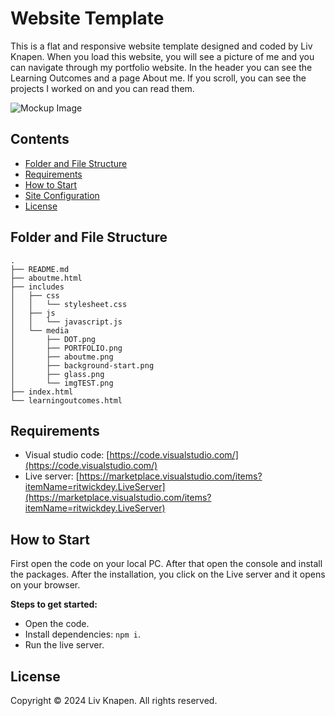 # Website Template

This is a flat and responsive website template designed and coded by Liv Knapen. When you load this website, you will see a picture of me and you can navigate through my portfolio website. In the header you can see the Learning Outcomes and a page About me. If you scroll, you can see the projects I worked on and you can read them.


![Mockup Image](https://git.fhict.nl/I505851/portfolio-s3/-/raw/da64ffa5e7abafa31b1d43b904a49efa69e19ae7/includes/media/PORTFOLIO.png)

## Contents

- [Folder and File Structure](#folder-and-file-structure)
- [Requirements](#requirements)
- [How to Start](#how-to-start)
- [Site Configuration](#site-configuration)
- [License](#license)

## Folder and File Structure

```
.
├── README.md
├── aboutme.html
├── includes
│   ├── css
│   │   └── stylesheet.css
│   ├── js
│   │   └── javascript.js
│   └── media
│       ├── DOT.png
│       ├── PORTFOLIO.png
│       ├── aboutme.png
│       ├── background-start.png
│       ├── glass.png
│       └── imgTEST.png
├── index.html
└── learningoutcomes.html
```

## Requirements

- Visual studio code: [https://code.visualstudio.com/](https://code.visualstudio.com/)
- Live server: [https://marketplace.visualstudio.com/items?itemName=ritwickdey.LiveServer](https://marketplace.visualstudio.com/items?itemName=ritwickdey.LiveServer)

## How to Start

First open the code on your local PC. After that open the console and install the packages. After the installation, you click on the Live server and it opens on your browser.

**Steps to get started:**

- Open the code.
- Install dependencies: `npm i`.
- Run the live server.

## License

Copyright © 2024 Liv Knapen. All rights reserved.